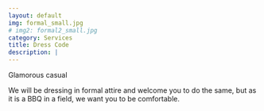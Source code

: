```yaml
---
layout: default
img: formal_small.jpg
# img2: formal2_small.jpg
category: Services
title: Dress Code 
description: |
---
```


Glamorous casual

We will be dressing in formal attire and welcome you to do the same, but as it is a BBQ in a field, we want you to be comfortable.
